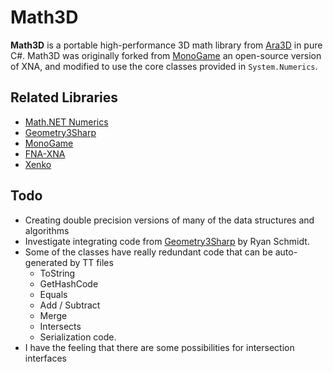 # Math3D

**Math3D** is a portable high-performance 3D math library from [Ara3D](https://ara3d.com) in pure C#. 
Math3D was originally forked from [MonoGame](https://github.com/MonoGame/MonoGame) an open-source version of XNA, and modified to use the core 
classes provided in `System.Numerics`. 

## Related Libraries 

* [Math.NET Numerics](https://github.com/mathnet/mathnet-numerics)
* [Geometry3Sharp](https://github.com/gradientspace/geometry3Sharp)
* [MonoGame](https://github.com/MonoGame/MonoGame)
* [FNA-XNA](https://github.com/FNA-XNA/FNA/tree/master/src)
* [Xenko](https://github.com/xenko3d/xenko/blob/master/sources/core/Xenko.Core.Mathematics)

## Todo 

* Creating double precision versions of many of the data structures and algorithms
* Investigate integrating code from [Geometry3Sharp](https://github.com/gradientspace/geometry3Sharp) by Ryan Schmidt.
* Some of the classes have really redundant code that can be auto-generated by TT files
	* ToString
	* GetHashCode
	* Equals 
	* Add / Subtract 
	* Merge 
	* Intersects 
	* Serialization code. 
* I have the feeling that there are some possibilities for intersection interfaces
